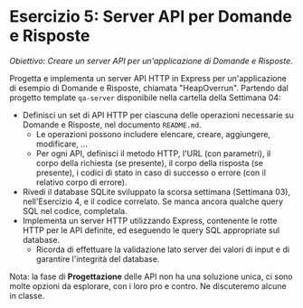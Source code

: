 # Esercizio 5: Server API per Domande e Risposte

_Obiettivo: Creare un server API per un'applicazione di Domande e Risposte._

Progetta e implementa un server API HTTP in Express per un'applicazione di esempio di Domande e Risposte, chiamata "HeapOverrun". Partendo dal progetto template `qa-server` disponibile nella cartella della Settimana 04:

- Definisci un set di API HTTP per ciascuna delle operazioni necessarie su Domande e Risposte, nel documento `README.md`.
    - Le operazioni possono includere elencare, creare, aggiungere, modificare, ...
    - Per ogni API, definisci il metodo HTTP, l'URL (con parametri), il corpo della richiesta (se presente), il corpo della risposta (se presente), i codici di stato in caso di successo o errore (con il relativo corpo di errore).
- Rivedi il database SQLite sviluppato la scorsa settimana (Settimana 03), nell'Esercizio 4, e il codice correlato. Se manca ancora qualche query SQL nel codice, completala.
- Implementa un server HTTP utilizzando Express, contenente le rotte HTTP per le API definite, ed eseguendo le query SQL appropriate sul database.
    - Ricorda di effettuare la validazione lato server dei valori di input e di garantire l'integrità del database.

Nota: la fase di **Progettazione** delle API non ha una soluzione unica, ci sono molte opzioni da esplorare, con i loro pro e contro. Ne discuteremo alcune in classe.
